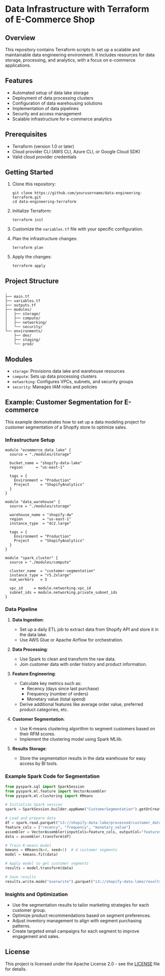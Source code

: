 # Data Infrastructure with Terraform of E-Commerce Shop

## Overview

This repository contains Terraform scripts to set up a scalable and maintainable data engineering environment. It includes resources for data storage, processing, and analytics, with a focus on e-commerce applications.

## Features

- Automated setup of data lake storage
- Deployment of data processing clusters
- Configuration of data warehousing solutions
- Implementation of data pipelines
- Security and access management
- Scalable infrastructure for e-commerce analytics

## Prerequisites

- Terraform (version 1.0 or later)
- Cloud provider CLI (AWS CLI, Azure CLI, or Google Cloud SDK)
- Valid cloud provider credentials

## Getting Started

1. Clone this repository:
   ```
   git clone https://github.com/yourusername/data-engineering-terraform.git
   cd data-engineering-terraform
   ```

2. Initialize Terraform:
   ```
   terraform init
   ```

3. Customize the `variables.tf` file with your specific configuration.

4. Plan the infrastructure changes:
   ```
   terraform plan
   ```

5. Apply the changes:
   ```
   terraform apply
   ```

## Project Structure

```
.
├── main.tf
├── variables.tf
├── outputs.tf
├── modules/
│   ├── storage/
│   ├── compute/
│   ├── networking/
│   └── security/
└── environments/
    ├── dev/
    ├── staging/
    └── prod/
```

## Modules

- `storage`: Provisions data lake and warehouse resources
- `compute`: Sets up data processing clusters
- `networking`: Configures VPCs, subnets, and security groups
- `security`: Manages IAM roles and policies

## Example: Customer Segmentation for E-commerce

This example demonstrates how to set up a data modeling project for customer segmentation of a Shopify store to optimize sales.

### Infrastructure Setup

```hcl
module "ecommerce_data_lake" {
  source = "./modules/storage"
  
  bucket_name = "shopify-data-lake"
  region      = "us-east-1"
  
  tags = {
    Environment = "Production"
    Project     = "ShopifyAnalytics"
  }
}

module "data_warehouse" {
  source = "./modules/storage"
  
  warehouse_name = "shopify-dw"
  region         = "us-east-1"
  instance_type  = "dc2.large"
  
  tags = {
    Environment = "Production"
    Project     = "ShopifyAnalytics"
  }
}

module "spark_cluster" {
  source = "./modules/compute"
  
  cluster_name  = "customer-segmentation"
  instance_type = "r5.2xlarge"
  num_workers   = 3
  
  vpc_id     = module.networking.vpc_id
  subnet_ids = module.networking.private_subnet_ids
}
```

### Data Pipeline

1. **Data Ingestion**: 
   - Set up a daily ETL job to extract data from Shopify API and store it in the data lake.
   - Use AWS Glue or Apache Airflow for orchestration.

2. **Data Processing**:
   - Use Spark to clean and transform the raw data.
   - Join customer data with order history and product information.

3. **Feature Engineering**:
   - Calculate key metrics such as:
     - Recency (days since last purchase)
     - Frequency (number of orders)
     - Monetary value (total spend)
   - Derive additional features like average order value, preferred product categories, etc.

4. **Customer Segmentation**:
   - Use K-means clustering algorithm to segment customers based on their RFM scores.
   - Implement the clustering model using Spark MLlib.

5. **Results Storage**:
   - Store the segmentation results in the data warehouse for easy access by BI tools.

### Example Spark Code for Segmentation

```python
from pyspark.sql import SparkSession
from pyspark.ml.feature import VectorAssembler
from pyspark.ml.clustering import KMeans

# Initialize Spark session
spark = SparkSession.builder.appName("CustomerSegmentation").getOrCreate()

# Load and prepare data
df = spark.read.parquet("s3://shopify-data-lake/processed/customer_data")
feature_cols = ["recency", "frequency", "monetary_value"]
assembler = VectorAssembler(inputCols=feature_cols, outputCol="features")
data = assembler.transform(df)

# Train K-means model
kmeans = KMeans(k=4, seed=1)  # 4 customer segments
model = kmeans.fit(data)

# Apply model to get customer segments
results = model.transform(data)

# Save results
results.write.mode("overwrite").parquet("s3://shopify-data-lake/results/customer_segments")
```

### Insights and Optimization

- Use the segmentation results to tailor marketing strategies for each customer group.
- Optimize product recommendations based on segment preferences.
- Adjust inventory management to align with segment purchasing patterns.
- Create targeted email campaigns for each segment to improve engagement and sales.

## License

This project is licensed under the Apache License 2.0 - see the [LICENSE](LICENSE) file for details.
